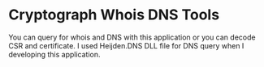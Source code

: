 # Cryptograph Whois DNS Tools

You can query for whois and DNS with this application or you can decode CSR and certificate. I used Heijden.DNS DLL file for DNS query when I developing this application.
